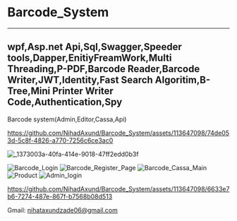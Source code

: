 # Barcode_System
------------------------------------------------------------------------------------------------------------------------------------------------------------------------------------------------------------
wpf,Asp.net Api,Sql,Swagger,Speeder tools,Dapper,EnitiyFreamWork,Multi Threading,P-PDF,Barcode Reader,Barcode Writer,JWT,Identity,Fast Search Algoritim,B-Tree,Mini Printer Writer Code,Authentication,Spy
------------------------------------------------------------------------------------------------------------------------------------------------------------------------------------------------------------

Barcode system(Admin,Editor,Cassa,Api)

https://github.com/NihadAxund/Barcode_System/assets/113647098/74de053d-5c8f-4826-a770-7256c6ce3ac0

![_1373003a-40fa-414e-9018-47ff2edd0b3f](https://github.com/NihadAxund/Barcode_System/assets/113647098/5f08fd39-14e3-460f-8de9-607ab17ee61c)

![Barcode_Login](https://github.com/NihadAxund/Barcode_System/assets/113647098/d023dd70-d88b-40d2-bfa9-462ccd07a516)
![Barcode_Register_Page](https://github.com/NihadAxund/Barcode_System/assets/113647098/b12ff45e-dab1-4240-bb65-29303bab9292)
![Barcode_Cassa_Main](https://github.com/NihadAxund/Barcode_System/assets/113647098/49567be0-7d2f-4855-a194-debf78e3ba71)
![Product](https://github.com/NihadAxund/Barcode_System/assets/113647098/14e0b0ef-7b89-4f1e-aacd-34540ebe43f0)
![Admin_login](https://github.com/NihadAxund/Barcode_System/assets/113647098/277750cd-4e4f-4076-a5c7-6acb8e012469)


https://github.com/NihadAxund/Barcode_System/assets/113647098/6633e7b6-7274-487e-867f-b7568b08d513

Gmail: nihataxundzade06@gmail.com
